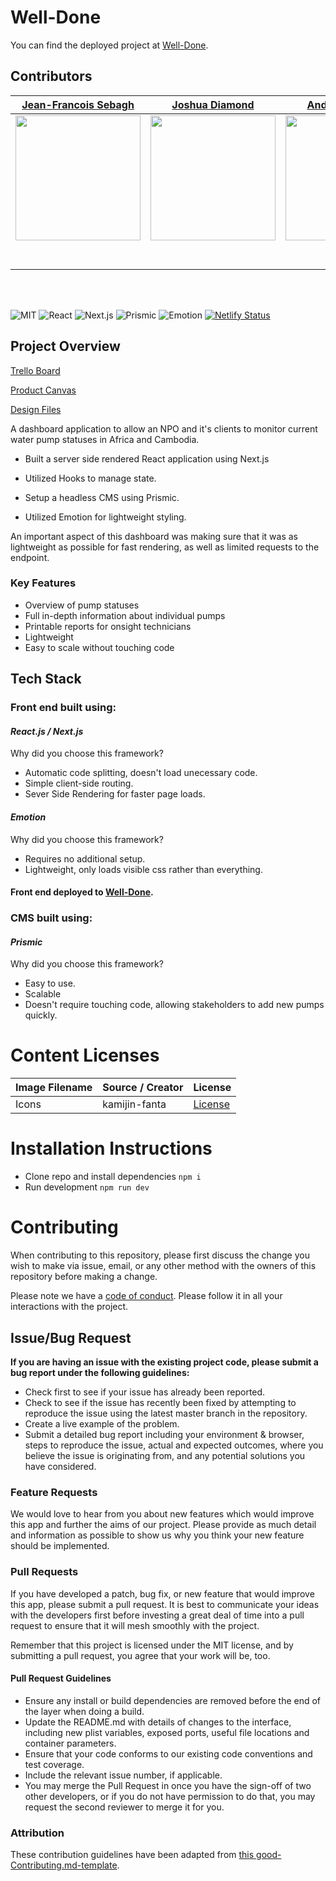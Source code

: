 # Well-Done

You can find the deployed project at [Well-Done](https://welldone.netlify.com/).

## Contributors

|                                                      [Jean-Francois Sebagh](https://github.com/jaysebagh)                                                       |                                                       [Joshua Diamond](https://github.com/Josh-Diamond)                                                        |                                                      [Andrew Brudnak](https://github.com/brudnak)                                                       |                                                       [Joshua Wood](https://github.com/Joshua-Wood39)                                                        |                                                      [Maksim Vakarchuk](https://github.com/maks112v)                                                       |
| :-----------------------------------------------------------------------------------------------------------------------------------------: | :-------------------------------------------------------------------------------------------------------------------------------------------: | :-----------------------------------------------------------------------------------------------------------------------------------------: | :-------------------------------------------------------------------------------------------------------------------------------------------: | :-----------------------------------------------------------------------------------------------------------------------------------------: |
| [<img src="https://media.licdn.com/dms/image/C5603AQGbe2RtInqXVg/profile-displayphoto-shrink_200_200/0?e=1574899200&v=beta&t=utSBc1fP465pyU5-EwsHQCS38yt5a4suon7E94zM8Uw" width = "200" />](https://github.com/jaysebagh) | [<img src="https://media.licdn.com/dms/image/C4E03AQEGFyK4VkyF2Q/profile-displayphoto-shrink_200_200/0?e=1574899200&v=beta&t=TMKATkiXqtMGmJzUyPuOK7lfXDsCUbUuK6txbWcgu1k" width = "200" />](https://github.com/) | [<img src="https://media.licdn.com/dms/image/C4E03AQGStrFtGuPGHw/profile-displayphoto-shrink_200_200/0?e=1574899200&v=beta&t=v6zD7DCBCUmdZiB52KNrMXqZTF-tspK8kHulHZtFLEY" width = "200" />](https://github.com/brudnak) | [<img src="https://media.licdn.com/dms/image/C5603AQGLL7EVkLBkWg/profile-displayphoto-shrink_200_200/0?e=1574899200&v=beta&t=tYoredqmZeKHg1Wn1zjlPloMidZL0BKbwHjBrmB0EUg" width = "200" />](https://github.com/Joshua-Wood39) | [<img src="https://media.licdn.com/dms/image/C4E03AQFfveucZKGtcg/profile-displayphoto-shrink_200_200/0?e=1574899200&v=beta&t=sR_SAc2BHYdNIOlha-LEb2FADXqNviYhqjEpS6vYLt8" width = "200" />](https://github.com/maks112v) |
|                                [<img src="https://github.com/favicon.ico" width="15"> ](https://github.com/jaysebagh)                                |                            [<img src="https://github.com/favicon.ico" width="15"> ](https://github.com/Josh-Diamond)                             |                          [<img src="https://github.com/favicon.ico" width="15"> ](https://github.com/brudnak)                           |                          [<img src="https://github.com/favicon.ico" width="15"> ](https://github.com/Joshua-Wood39)                           |                           [<img src="https://github.com/favicon.ico" width="15"> ](https://github.com/maks112v)                            |
|                [ <img src="https://static.licdn.com/sc/h/al2o9zrvru7aqj8e1x2rzsrca" width="15"> ](https://www.linkedin.com/in/jean-francois-sebagh)                |                 [ <img src="https://static.licdn.com/sc/h/al2o9zrvru7aqj8e1x2rzsrca" width="15"> ](https://www.linkedin.com/joshua-keslar)                 |                [ <img src="https://static.licdn.com/sc/h/al2o9zrvru7aqj8e1x2rzsrca" width="15"> ](https://www.linkedin.com/andrew-brudnak)                |                 [ <img src="https://static.licdn.com/sc/h/al2o9zrvru7aqj8e1x2rzsrca" width="15"> ](https://www.linkedin.com/joshua-wood-full-stack)                 |                [ <img src="https://static.licdn.com/sc/h/al2o9zrvru7aqj8e1x2rzsrca" width="15"> ](https://www.linkedin.com/maks112v)                |

<br>
<br>

![MIT](https://img.shields.io/packagist/l/doctrine/orm.svg)
![React](https://img.shields.io/badge/React-v16.9.0-blue)
![Next.js](https://img.shields.io/badge/Next.js-v9.0.4-blue)
![Prismic](https://img.shields.io/badge/Prismic-%5E2.1.1-yellow)
![Emotion](https://img.shields.io/badge/Emotion-%5E10.0.16-ff69b4)
[![Netlify Status](https://api.netlify.com/api/v1/badges/b5c4db1c-b10d-42c3-b157-3746edd9e81d/deploy-status)](https://welldone.netlify.com/)

## Project Overview

[Trello Board](https://trello.com/b/LH0NslAb/labs-15-well-done)

[Product Canvas](https://www.notion.so/WellDone-068de827be164b9e814b636f9f36bef2)

[Design Files](https://www.notion.so/Provided-Resources-69cce05e6bce4db9ab54857538725dc4)

A dashboard application to allow an NPO and it's clients to monitor current water pump statuses in Africa and Cambodia.

* Built a server side rendered React application using Next.js

* Utilized Hooks to manage state.

* Setup a headless CMS using Prismic.

* Utilized Emotion for lightweight styling.

An important aspect of this dashboard was making sure that it was as lightweight as possible for fast rendering, as well as limited requests to the endpoint.

### Key Features

- Overview of pump statuses
- Full in-depth information about individual pumps
- Printable reports for onsight technicians
- Lightweight
- Easy to scale without touching code

## Tech Stack

### Front end built using:

#### _React.js / Next.js_

Why did you choose this framework?

- Automatic code splitting, doesn't load unecessary code.
- Simple client-side routing.
- Sever Side Rendering for faster page loads.

#### _Emotion_

Why did you choose this framework?

- Requires no additional setup.
- Lightweight, only loads visible css rather than everything.

#### Front end deployed to [Well-Done](https://welldone.netlify.com/).

### CMS built using:

#### _Prismic_

Why did you choose this framework?

- Easy to use.
- Scalable
- Doesn't require touching code, allowing stakeholders to add new pumps quickly.


# Content Licenses


| Image Filename | Source / Creator | License                                                                      |
| -------------- | ---------------- | ---------------------------------------------------------------------------- |
| Icons    | kamijin-fanta   | [License](https://github.com/react-icons/react-icons/blob/master/LICENSE) |


# Installation Instructions

* Clone repo and install dependencies `npm i`
* Run development `npm run dev`

# Contributing

When contributing to this repository, please first discuss the change you wish to make via issue, email, or any other method with the owners of this repository before making a change.

Please note we have a [code of conduct](./CODE_OF_CONDUCT.md). Please follow it in all your interactions with the project.

## Issue/Bug Request

**If you are having an issue with the existing project code, please submit a bug report under the following guidelines:**

- Check first to see if your issue has already been reported.
- Check to see if the issue has recently been fixed by attempting to reproduce the issue using the latest master branch in the repository.
- Create a live example of the problem.
- Submit a detailed bug report including your environment & browser, steps to reproduce the issue, actual and expected outcomes, where you believe the issue is originating from, and any potential solutions you have considered.

### Feature Requests

We would love to hear from you about new features which would improve this app and further the aims of our project. Please provide as much detail and information as possible to show us why you think your new feature should be implemented.

### Pull Requests

If you have developed a patch, bug fix, or new feature that would improve this app, please submit a pull request. It is best to communicate your ideas with the developers first before investing a great deal of time into a pull request to ensure that it will mesh smoothly with the project.

Remember that this project is licensed under the MIT license, and by submitting a pull request, you agree that your work will be, too.

#### Pull Request Guidelines

- Ensure any install or build dependencies are removed before the end of the layer when doing a build.
- Update the README.md with details of changes to the interface, including new plist variables, exposed ports, useful file locations and container parameters.
- Ensure that your code conforms to our existing code conventions and test coverage.
- Include the relevant issue number, if applicable.
- You may merge the Pull Request in once you have the sign-off of two other developers, or if you do not have permission to do that, you may request the second reviewer to merge it for you.

### Attribution

These contribution guidelines have been adapted from [this good-Contributing.md-template](https://gist.github.com/PurpleBooth/b24679402957c63ec426).
